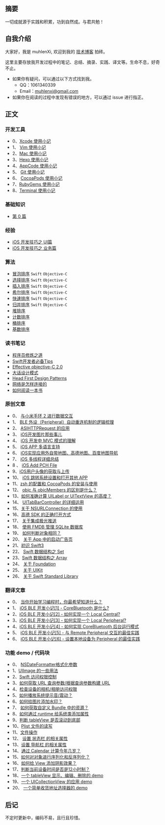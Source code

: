 ## 摘要

一切成就源于实践和积累，功到自然成。与君共勉！

## 自我介绍

大家好，我是 muhlenXi,  欢迎到我的 [技术博客](http://www.muhlenxi.com) 拍砖。

这里主要存放我开发过程中的笔记、总结、摘录、实践、译文等。生命不息，好奇不止。

- 如果你有疑问，可以通过以下方式找到我。
	- QQ：1061340339
	- Email：<muhlenxi@gmail.com>
- 如果你在阅读的过程中发现有错误的地方，可以通过 issue 进行指正。

## 正文

### 开发工具

- 0、[Xcode 使用小记](/ide/Xcode-skills.md)
- 1、 [Vim 使用小记](/ide/vim-skills.md) 
- 2、[Mac 使用小记](/ide/Mac-skills.md)
- 3、[Hexo 使用小记](/ide/How-to-make-a-blog-by-Hexo.md)
- 4、[AppCode 使用小记](/ide/AppCode-skills.md)
- 5、 [Git 使用小记](/ide/Git-skills.md)
- 6、 [CocoaPods 使用小记](/ide/CocoaPods-skills.md)
- 7、[RubyGems 使用小记](/ide/Gem-skills.md)
- 8、[Terminal 使用小记](/ide/Terminal-skill.md)

### 基础知识

- [第 0 篇](/knowledge/knowledge-points.md)

### 经验

- [iOS 开发技巧之 UI篇](/tuiqiaoNote/UserInterface.md)
- [iOS 开发技巧之 业务篇](/tuiqiaoNote/Business.md)

### 算法

- [冒泡排序](/algorithms/bubbleSort.md) `Swift` `Objective-C`
- [选择排序](/algorithms/selectionSort.md)  `Swift` `Objective-C`
- [插入排序](/algorithms/insertionSort.md) `Swift` `Objective-C`
- [希尔排序](/algorithms/shellSort.md) `Swift` `Objective-C`
- [快速排序](/algorithms/quickSort.md) `Swift` `Objective-C`
- [归并排序](/algorithms/mergeSort.md) `Swift` `Objective-C`
- [堆排序](/algorithms/heapsort.md) 
- [计数排序](/algorithms/countingSort.md)
- [桶排序](/algorithms/bucketSort.md)
- [基数排序](/algorithms/radixSort.md)

### 读书笔记

-  [程序员修炼之道](/books/The-Pragmatic-Programmer.md) 
- [Swift开发者必备Tips](/books/Swift-Tips.md)
- [Effective objective-C 2.0](/books/Effective-objective-C-2-0.md) 
-  [大话设计模式](/books/Dahua-Design-Pattern.md)
- [Head First Design Patterns](/books/Head-First-Design-Patterns.md)
- [网络是怎样连接的](/books/How-is-the-network-connected.md)
- [如何阅读一本书](/books/How-to-read-a-book.md)

### 原创文章

- 0、 [与小米手环 2 进行数据交互](/article/iOS-Bluetooth-Low-Energy-Develop-Chapter7.md) 
- 1、 [ BLE 外设（Peripheral）自动重连机制的逻辑梳理](/article/About-Ble-Auto-Connecting.md) 
- 2、 [ASIHTTPRequest 的应用](/article/ASIHTTPRequest.md) 
- 3、 [iOS开发图片那些事儿](/article/About-Images.md)
- 4、 [iOS 开发中 MVC 模式的理解](/article/MVC.md) 
- 5、 [iOS APP 多语言支持](/article/Localized-Language.md) 
- 6、 [iOS实现应用外自带地图、高德地图、百度地图导航](/article/Map-Guide.md)
- 7、 [iOS 多线程详细总结](/article/multithreading.md)
- 8 、 [iOS Add PCH File](/article/iOS-Add-PCH-File.md)
- 9、[iOS用户头像的获取与上传](/Files/Upload-images.md) 
- 10、 [iOS 跳转系统设置和打开其他 APP](/article/System-Settings.md) 
- 11、[zsh 的配置和 CocoaPods 的安装与使用](/article/zsh-and-CocoaPods.md)
- 12、 [objc 与 objcMembers 的区别是什么？](/article/objcmembers.md)
- 13、[如何准确计算 UILabel or UITextView 的高度？](/article/calculate.md) 
- 14、 [UITabBarController 的详细运用](/article/UITabBarController.md) 
- 15、[关于 NSURLConnection 的使用](/article/NSURLConnection.md) 
- 16、[高德 SDK 的正确打开方式](/article/Gaode-Map.md) 
- 17、 [关于集成极光推送](/article/Jiguang-Push.md)
- 18、 [使用 FMDB 管理 SQLite 数据库](/article/FMDB.md)
- 19、 [如何判断对象相同？](/article/Equal-Object.md)
- 20、 [关于 App 中的启动广告页](/article/Advertisement.md)
- 21、[初识 Swift3](/article/Swift3.md)
- 22、 [Swift 数据结构之 Set](/article/Swift-Set.md) 
- 23、[Swift 数据结构之 Array](/article/Swift-Array.md) 
- 24、 [关于 Foundation](/article/About-Foundation.md)
- 25、 [关于 UIKit](/article/About-UIKit.md)
- 26、 [关于 Swift Standard Library](/article/About-SwiftStandardLibrary.md)

### 翻译文章

- 0、 [当你开始学习编程时，你最希望知道什么？](/translations/Quora_27things.md) 
- 1、 [iOS BLE 开发小记[1] - CoreBluetooth 是什么?](/translations/iOS-Bluetooth-Low-Energy-Develop-Chapter1.md) 
- 2、[iOS BLE 开发小记[2] - 如何实现一个 Local Central?](/translations/iOS-Bluetooth-Low-Energy-Develop-Chapter2.md) 
- 3、[iOS BLE 开发小记[3] - 如何实现一个 Local Peripheral?](/translations/iOS-Bluetooth-Low-Energy-Develop-Chapter3.md) 
- 4、[iOS BLE 开发小记[4] - 如何实现 CoreBluetooth 后台运行模式](/translations/iOS-Bluetooth-Low-Energy-Develop-Chapter4.md)
- 5、 [iOS BLE 开发小记[5] - 与 Remote Peripheral 交互的最佳实践](/translations/iOS-Bluetooth-Low-Energy-Develop-Chapter5.md) 
- 6、 [iOS BLE 开发小记[6] - 设置本地设备为 Peripheral 的最佳实践](/translations/iOS-Bluetooth-Low-Energy-Develop-Chapter6.md) 

### 功能 demo / 代码块

- 0、 [NSDateFormatter格式化参数](https://gist.github.com/muhlenXi/e9a506d2b0a94bdc1438a58994216374)
- 1、[UIImage 的一些用法](/Files/UIImage.md)
- 2、[Swift 访问权限控制](/Files/Swift-Access-Control.md)
- 3、[如何获取 URL 查询参数/根据查询参数构建 URL](https://gist.github.com/muhlenXi/fa0f281b88372d2486e9c107a8b011ca) 
- 4、[检查设备的相机/相册访问权限](https://gist.github.com/muhlenXi/f6baa6352aea7455758032b61f9b78df) 
- 5、[如何播放系统提示音/震动？](https://gist.github.com/muhlenXi/d8f04184950db3a459b099664b401a79)
- 6、[如何给图片添加水印？](https://gist.github.com/muhlenXi/d482331e9e285e5830c40154e383c2ea)
- 7、 [如何获取自定义 Bundle 中的资源？](https://gist.github.com/muhlenXi/160d87662264219261e5ada75aab626e)
- 8、[如何通过 runtime 给系统类添加属性](https://gist.github.com/muhlenXi/592627df3b130f3d34522a6e0ed07c1b)
- 9、[判断 tableView 是否滚动到底部](https://gist.github.com/muhlenXi/8c3719d68852238ec8ca6a4efab6077f)
- 10、[Plist 文件的读写](https://gist.github.com/muhlenXi/893b4b9298935f3b09ab68635d21e839)
- 11、[文件操作](https://gist.github.com/muhlenXi/5f91377a843a866808bf4ca758d06864) 
- 12、 [设置 状态栏 的相关属性](https://gist.github.com/muhlenXi/b134e6ed3e0b1ffe19821a3f3e8bd25e)
- 13、[设置 导航栏 的相关属性](https://gist.github.com/muhlenXi/88291978d0b595cea3e067f83d639486)
- 14、[通过 Calendar 计算今年几岁？](https://gist.github.com/muhlenXi/fd74fee2d418971ddb42a67397b95c02)
- 15、[如何对对象进行序列化和反序列化？](https://gist.github.com/muhlenXi/5461013488f5c33cfc7e6adf21123557)
- 16、[如何给 View 添加阴影效果？](https://gist.github.com/muhlenXi/f05e49eb66286ef4e93815f8b30ac4d7)
-  17、[判断当前设备时间是否是12小时制？](https://gist.github.com/muhlenXi/dcd4ead464270278f5726e211ecacbde)
- 18、[一个 tableView 显示、编辑、删除的 demo](https://gist.github.com/muhlenXi/12cd17d87f782174f275af7fb4661c15)
- 19、[一个 UICollectionView 的应用 demo](https://gist.github.com/muhlenXi/60a9be0eaddf0636869de6929ee593d4)
- 20、 [一个简单收货地址选择器的 demo](https://gist.github.com/muhlenXi/6d32966d5fc5602478b3ab4eea784846)

## 后记

不定时更新中，编码不易，且行且珍惜。
